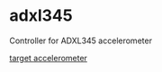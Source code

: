 # adxl345

Controller for ADXL345 accelerometer

[target accelerometer](https://akizukidenshi.com/catalog/g/gM-06724/)
